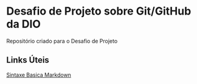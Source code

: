 # Desafio de Projeto sobre Git/GitHub da DIO
Repositório criado para o Desafio de Projeto


## Links Úteis 
[Sintaxe Basica Markdown](https://www.markdownguide.org/basic-syntax/)

